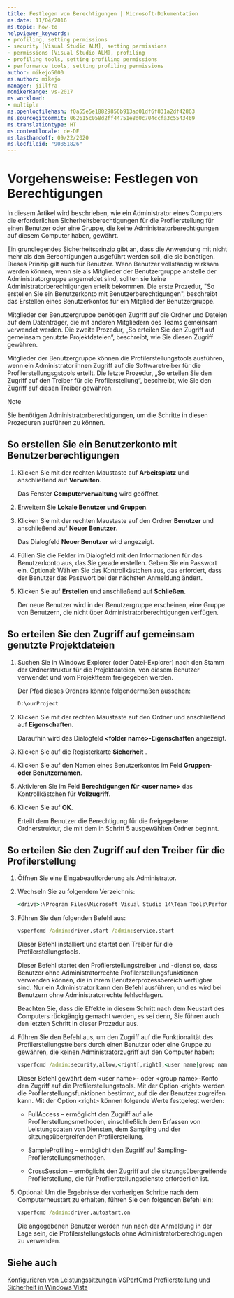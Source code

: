```yaml
---
title: Festlegen von Berechtigungen | Microsoft-Dokumentation
ms.date: 11/04/2016
ms.topic: how-to
helpviewer_keywords:
- profiling, setting permissions
- security [Visual Studio ALM], setting permissions
- permissions [Visual Studio ALM], profiling
- profiling tools, setting profiling permissions
- performance tools, setting profiling permissions
author: mikejo5000
ms.author: mikejo
manager: jillfra
monikerRange: vs-2017
ms.workload:
- multiple
ms.openlocfilehash: f0a55e5e18829856b913ad01df6f831a2df42863
ms.sourcegitcommit: 062615c058d2ff44751e8d0c704ccfa3c5543469
ms.translationtype: HT
ms.contentlocale: de-DE
ms.lasthandoff: 09/22/2020
ms.locfileid: "90851826"
---
```

# <a name="how-to-set-permissions"></a>Vorgehensweise: Festlegen von Berechtigungen

In diesem Artikel wird beschrieben, wie ein Administrator eines Computers die erforderlichen Sicherheitsberechtigungen für die Profilerstellung für einen Benutzer oder eine Gruppe, die keine Administratorberechtigungen auf diesem Computer haben, gewährt.

Ein grundlegendes Sicherheitsprinzip gibt an, dass die Anwendung mit nicht mehr als den Berechtigungen ausgeführt werden soll, die sie benötigen. Dieses Prinzip gilt auch für Benutzer. Wenn Benutzer vollständig wirksam werden können, wenn sie als Mitglieder der Benutzergruppe anstelle der Administratorgruppe angemeldet sind, sollten sie keine Administratorberechtigungen erteilt bekommen. Die erste Prozedur, "So erstellen Sie ein Benutzerkonto mit Benutzerberechtigungen", beschreibt das Erstellen eines Benutzerkontos für ein Mitglied der Benutzergruppe.

Mitglieder der Benutzergruppe benötigen Zugriff auf die Ordner und Dateien auf dem Datenträger, die mit anderen Mitgliedern des Teams gemeinsam verwendet werden. Die zweite Prozedur, „So erteilen Sie den Zugriff auf gemeinsam genutzte Projektdateien“, beschreibt, wie Sie diesen Zugriff gewähren.

Mitglieder der Benutzergruppe können die Profilerstellungstools ausführen, wenn ein Administrator ihnen Zugriff auf die Softwaretreiber für die Profilerstellungsgstools erteilt. Die letzte Prozedur, „So erteilen Sie den Zugriff auf den Treiber für die Profilerstellung“, beschreibt, wie Sie den Zugriff auf diesen Treiber gewähren.

> [!NOTE]
> Sie benötigen Administratorberechtigungen, um die Schritte in diesen Prozeduren ausführen zu können.

## <a name="to-create-a-user-account-that-has-user-permissions"></a>So erstellen Sie ein Benutzerkonto mit Benutzerberechtigungen

1. Klicken Sie mit der rechten Maustaste auf **Arbeitsplatz** und anschließend auf **Verwalten**.

     Das Fenster **Computerverwaltung** wird geöffnet.

2. Erweitern Sie **Lokale Benutzer und Gruppen**.

3. Klicken Sie mit der rechten Maustaste auf den Ordner **Benutzer** und anschließend auf **Neuer Benutzer**.

     Das Dialogfeld **Neuer Benutzer** wird angezeigt.

4. Füllen Sie die Felder im Dialogfeld mit den Informationen für das Benutzerkonto aus, das Sie gerade erstellen. Geben Sie ein Passwort ein. Optional: Wählen Sie das Kontrollkästchen aus, das erfordert, dass der Benutzer das Passwort bei der nächsten Anmeldung ändert.

5. Klicken Sie auf **Erstellen** und anschließend auf **Schließen**.

     Der neue Benutzer wird in der Benutzergruppe erscheinen, eine Gruppe von Benutzern, die nicht über Administratorberechtigungen verfügen.

## <a name="to-grant-access-to-shared-project-files"></a>So erteilen Sie den Zugriff auf gemeinsam genutzte Projektdateien

1. Suchen Sie in Windows Explorer (oder Datei-Explorer) nach den Stamm der Ordnerstruktur für die Projektdateien, von diesem Benutzer verwendet und vom Projektteam freigegeben werden.

     Der Pfad dieses Ordners könnte folgendermaßen aussehen:

    ```cmd
    D:\ourProject
    ```

2. Klicken Sie mit der rechten Maustaste auf den Ordner und anschließend auf **Eigenschaften**.

     Daraufhin wird das Dialogfeld **\<folder name>-Eigenschaften** angezeigt.

3. Klicken Sie auf die Registerkarte **Sicherheit** .

4. Klicken Sie auf den Namen eines Benutzerkontos im Feld **Gruppen- oder Benutzernamen**.

5. Aktivieren Sie im Feld **Berechtigungen für \<user name>** das Kontrollkästchen für **Vollzugriff**.

6. Klicken Sie auf **OK**.

     Erteilt dem Benutzer die Berechtigung für die freigegebene Ordnerstruktur, die mit dem in Schritt 5 ausgewählten Ordner beginnt.

## <a name="to-grant-access-to-the-profiling-driver"></a>So erteilen Sie den Zugriff auf den Treiber für die Profilerstellung

1. Öffnen Sie eine Eingabeaufforderung als Administrator.

2. Wechseln Sie zu folgendem Verzeichnis:

    ```cmd
    <drive>:\Program Files\Microsoft Visual Studio 14\Team Tools\Performance Tools
    ```

3. Führen Sie den folgenden Befehl aus:

    ```cmd
    vsperfcmd /admin:driver,start /admin:service,start
    ```

     Dieser Befehl installiert und startet den Treiber für die Profilerstellungstools.

     Dieser Befehl startet den Profilerstellungstreiber und -dienst so, dass Benutzer ohne Administratorrechte Profilerstellungsfunktionen verwenden können, die in ihrem Benutzerprozessbereich verfügbar sind. Nur ein Administrator kann den Befehl ausführen; und es wird bei Benutzern ohne Administratorrechte fehlschlagen.

     Beachten Sie, dass die Effekte in diesem Schritt nach dem Neustart des Computers rückgängig gemacht werden, es sei denn, Sie führen auch den letzten Schritt in dieser Prozedur aus.

4. Führen Sie den Befehl aus, um den Zugriff auf die Funktionalität des Profilerstellungstreibers durch einen Benutzer oder eine Gruppe zu gewähren, die keinen Administratorzugriff auf den Computer haben:

    ```cmd
    vsperfcmd /admin:security,allow,<right[,right],<user name|group name>
    ```

     Dieser Befehl gewährt dem \<user name>- oder \<group name>-Konto den Zugriff auf die Profilerstellungstools. Mit der Option \<right> werden die Profilerstellungsfunktionen bestimmt, auf die der Benutzer zugreifen kann. Mit der Option \<right> können folgende Werte festgelegt werden:

    - FullAccess – ermöglicht den Zugriff auf alle Profilerstellungsmethoden, einschließlich dem Erfassen von Leistungsdaten von Diensten, dem Sampling und der sitzungsübergreifenden Profilerstellung.

    - SampleProfiling – ermöglicht den Zugriff auf Sampling-Profilerstellungsmethoden.

    - CrossSession – ermöglicht den Zugriff auf die sitzungsübergreifende Profilerstellung, die für Profilerstellungsdienste erforderlich ist.

5. Optional: Um die Ergebnisse der vorherigen Schritte nach dem Computerneustart zu erhalten, führen Sie den folgenden Befehl ein:

    ```cmd
    vsperfcmd /admin:driver,autostart,on
    ```

   Die angegebenen Benutzer werden nun nach der Anmeldung in der Lage sein, die Profilerstellungstools ohne Administratorberechtigungen zu verwenden.

## <a name="see-also"></a>Siehe auch

[Konfigurieren von Leistungssitzungen](../profiling/configuring-performance-sessions.md)
[VSPerfCmd](../profiling/vsperfcmd.md)
[Profilerstellung und Sicherheit in Windows Vista](../profiling/profiling-and-windows-vista-security.md)
